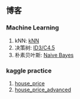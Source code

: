 ## 博客
### Machine Learning
1. kNN: [kNN](https://github.com/itchencheng/pythonml/issues/1)
2. 决策树: [ID3/C4.5](https://github.com/itchencheng/pythonml/issues/2)
3. 朴素贝叶斯: [Naive Bayes](https://github.com/itchencheng/pythonml/issues/3)


### kaggle practice
1. [house_price](http://topzero.cn/mkdn/houce_price.html)
2. [house_price_advanced](http://topzero.cn/mkdn/houce_price_advanced.html)
